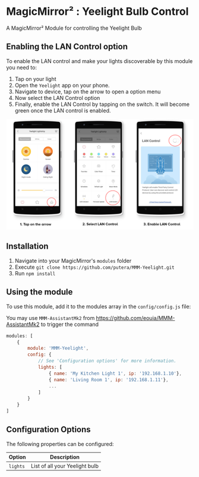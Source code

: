 # MagicMirror² : Yeelight Bulb Control
A MagicMirror² Module for controlling the Yeelight Bulb

## Enabling the LAN Control option
To enable the LAN control and make your lights discoverable by this module you need to:

1. Tap on your light
2. Open the `Yeelight` app on your phone.
3. Navigate to device, tap on the arrow to open a option menu
4. Now select the LAN Control option
5. Finally, enable the LAN Control by tapping on the switch. It will become green once the LAN control is enabled.

![LAN Control](img/lan-control.png)

## Installation
1. Navigate into your MagicMirror's `modules` folder
2. Execute `git clone https://github.com/putera/MMM-Yeelight.git`
3. Run `npm install`

## Using the module
To use this module, add it to the modules array in the `config/config.js` file:

You may use `MMM-AssistantMk2` from https://github.com/eouia/MMM-AssistantMk2 to trigger the command

```javascript
modules: [
    {
        module: 'MMM-Yeelight',
        config: {
            // See 'Configuration options' for more information.
            lights: [
            	{ name: 'My Kitchen Light 1', ip: '192.168.1.10'},
            	{ name: 'Living Room 1', ip: '192.168.1.11'},
            	...
            ]
        }
    }
]
```

## Configuration Options
The following properties can be configured:

| **Option** | **Description** |
| --- | --- |
| `lights` | List of all your Yeelight bulb |
